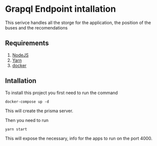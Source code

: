 # Grapql Endpoint intallation

This serivce handles all the storge for the application, the position of the buses and the recomendations

## Requirements

1. [NodeJS](https://nodejs.org/en/download/)
2. [Yarn](https://yarnpkg.com/lang/en/)
2. [docker](https://www.docker.com)

## Intallation

To install this project you first need to run the command

`docker-compose up -d`

This will create the prisma server.

Then you need to run

`yarn start`

This will expose the necessary, info for the apps to run on the port 4000.
